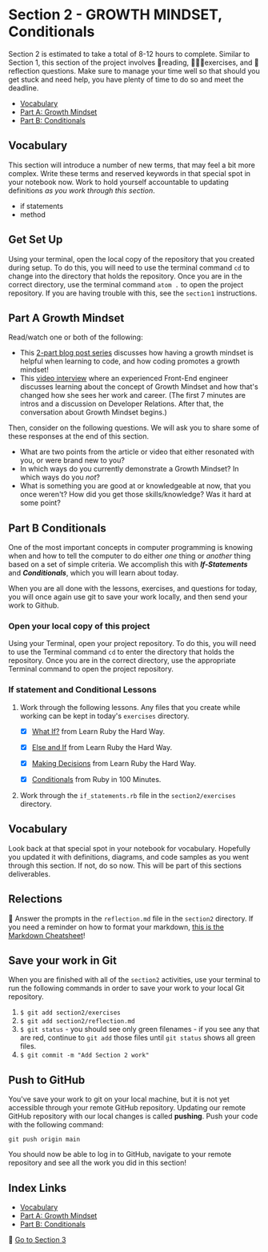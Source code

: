 # Section 2 - GROWTH MINDSET, Conditionals

Section 2 is estimated to take a total of 8-12 hours to complete. Similar to Section 1, this section of the project involves 📒reading, 👨🏽‍💻exercises, and 📝reflection questions. Make sure to manage your time well so that should you get stuck and need help, you have plenty of time to do so and meet the deadline.

- [Vocabulary](#Vocabulary)
- [Part A: Growth Mindset](#Part-A-Growth-Mindset)
- [Part B: Conditionals](#Part-B-Conditionals)

## Vocabulary

This section will introduce a number of new terms, that may feel a bit more complex. Write these terms and reserved keywords in that special spot in your notebook now. Work to hold yourself accountable to updating definitions _as you work through this section_.

- if statements
- method

## Get Set Up

Using your terminal, open the local copy of the repository that you created during setup.  To do this, you will need to use the terminal command `cd` to change into the directory that holds the repository. Once you are in the correct directory, use the terminal command `atom .` to open the project repository. If you are having trouble with this, see the `section1` instructions.

## Part A Growth Mindset

Read/watch one or both of the following:
- This [2-part blog post series](https://blog.mindsetworks.com/entry/how-having-a-growth-mindset-can-help-you-learn-to-code) discusses how having a growth mindset is helpful when learning to code, and how coding promotes a growth mindset!
- This [video interview](https://dev.to/hackflix_dev/how-to-hack-a-growth-mindset-b1g) where an experienced Front-End engineer discusses learning about the concept of Growth Mindset and how that's changed how she sees her work and career. (The first 7 minutes are intros and a discussion on Developer Relations. After that, the conversation about Growth Mindset begins.)

Then, consider on the following questions. We will ask you to share some of these responses at the end of this section.
- What are two points from the article or video that either resonated with you, or were brand new to you?
- In which ways do you currently demonstrate a Growth Mindset? In which ways do you _not_?
- What is something you are good at or knowledgeable at now, that you once weren't? How did you get those skills/knowledge? Was it hard at some point?

## Part B Conditionals

One of the most important concepts in computer programming is knowing when and how to tell the computer to do either _one_ thing or _another_ thing based on a set of simple criteria.  We accomplish this with ***If-Statements*** and ***Conditionals***, which you will learn about today.

When you are all done with the lessons, exercises, and questions for today, you will once again use git to save your work locally, and then send your work to Github.

### Open your local copy of this project

Using your Terminal, open your project repository.  To do this, you will need to use the Terminal command `cd` to enter the directory that holds the repository. Once you are in the correct directory, use the appropriate Terminal command to open the project repository.

### If statement and Conditional Lessons

1. Work through the following lessons. Any files that you create while working can be kept in today's `exercises` directory.

    - [X] [What If?](https://learnrubythehardway.org/book/ex29.html) from Learn Ruby the Hard Way.

    - [X] [Else and If](https://learnrubythehardway.org/book/ex30.html) from Learn Ruby the Hard Way.

    - [X] [Making Decisions](https://learnrubythehardway.org/book/ex31.html) from Learn Ruby the Hard Way.

    - [X] [Conditionals](http://tutorials.jumpstartlab.com/projects/ruby_in_100_minutes.html#9.-conditionals) from Ruby in 100 Minutes.

1. Work through the `if_statements.rb` file in the `section2/exercises` directory.

## Vocabulary

Look back at that special spot in your notebook for vocabulary. Hopefully you updated it with definitions, diagrams, and code samples as you went through this section. If not, do so now. This will be part of this sections deliverables.

## Relections

📝 Answer the prompts in the `reflection.md` file in the `section2` directory. If you need a reminder on how to format your markdown, [this is the Markdown Cheatsheet](https://github.com/adam-p/markdown-here/wiki/Markdown-Cheatsheet)!

## Save your work in Git

When you are finished with all of the `section2` activities, use your terminal to run the following commands in order to save your work to your local Git repository.

1. `$ git add section2/exercises`
2. `$ git add section2/reflection.md`
3. `$ git status` - you should see only green filenames - if you see any that are red, continue to `git add` those files until `git status` shows all green files.
4. `$ git commit -m "Add Section 2 work"`

## Push to GitHub

You've save your work to git on your local machine, but it is not yet accessible through your remote GitHub repository. Updating our remote GitHub repository with our local changes is called **pushing**. Push your code with the following command:

```
git push origin main
```

You should now be able to log in to GitHub, navigate to your remote repository and see all the work you did in this section!

## Index Links

- [Vocabulary](#Vocabulary)
- [Part A: Growth Mindset](#Part-A-Growth-Mindset)
- [Part B: Conditionals](#Part-B-If-Statements-and-Conditionals)

🚀 [Go to Section 3](../section3)
